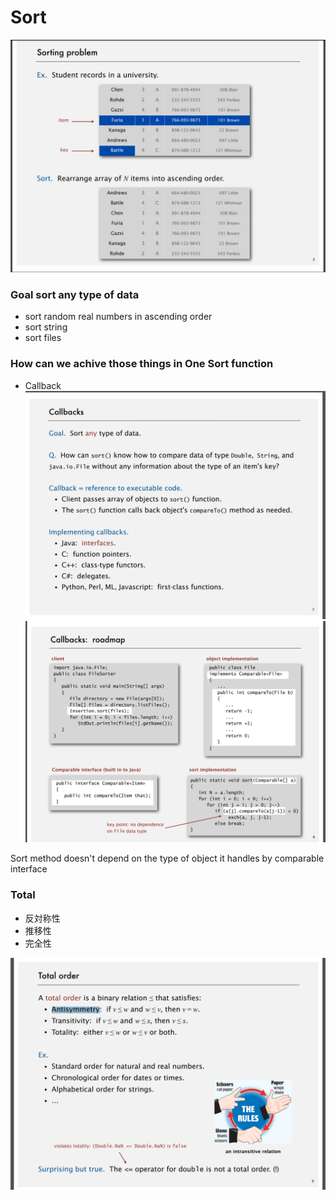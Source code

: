 # Sort

![](Image/2019-05-31-13-36-25.png)

### Goal sort any type of data 
* sort random real numbers in ascending order
* sort string
* sort files

### How can we achive those things in One Sort function
* Callback
![](Image/2019-05-31-13-40-52.png)
![](Image/2019-05-31-13-43-00.png)

Sort method doesn't depend on the type of object it handles by comparable interface

### Total 
* 反対称性
* 推移性
* 完全性

![](Image/2019-05-31-13-47-53.png)
